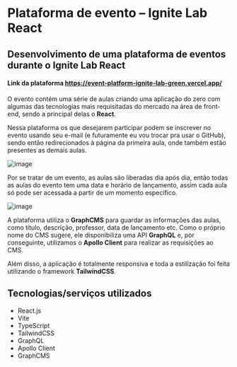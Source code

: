 # Plataforma de evento &ndash; Ignite Lab React

## Desenvolvimento de uma plataforma de eventos durante o Ignite Lab React

#### Link da plataforma <https://event-platform-ignite-lab-green.vercel.app/>

O evento contém uma série de aulas criando uma aplicação do zero com algumas das tecnologias mais requisitadas do mercado na área de front-end, sendo a principal delas o **React**.

Nessa plataforma os que desejarem participar podem se inscrever no evento usando seu e-mail (e futuramente eu vou trocar pra usar o GitHub), sendo então redirecionados à página da primeira aula, onde também estão presentes as demais aulas.

![image](https://user-images.githubusercontent.com/89262324/176468287-c252de67-d233-41bd-99fd-68493d0b474f.png)

Por se tratar de um evento, as aulas são liberadas dia após dia, então todas as aulas do evento tem uma data e horário de lançamento, assim cada aula só pode ser acessada a partir de um momento específico.

![image](https://user-images.githubusercontent.com/89262324/176470571-4d3b8d33-cf39-41bd-9d54-78dafcd514f0.png)

A plataforma utiliza o **GraphCMS** para guardar as informações das aulas, como título, descrição, professor, data de lançamento etc. Como o próprio nome do CMS sugere, ele disponibiliza uma API **GraphQL** e, por conseguinte, utilizamos o **Apollo Client** para realizar as requisições ao CMS.

Além disso, a aplicação é totalmente responsiva e toda a estilização foi feita utilizando o framework **TailwindCSS**.

## Tecnologias/serviços utilizados

- React.js
- Vite
- TypeScript
- TailwindCSS
- GraphQL
- Apollo Client
- GraphCMS
